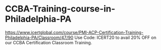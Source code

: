 # CCBA-Training-course-in-Philadelphia-PA
https://www.icertglobal.com/course/PMI-ACP-Certification-Training-Philadelphia-PA/Classroom/47/90  Use Code: ICERT20 to avail 20% OFF on our CCBA Certification Classroom Training.

